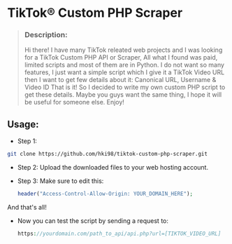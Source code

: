 # TikTok® Custom PHP Scraper

> ### Description:
> Hi there! I have many TikTok releated web projects and I was looking for a TikTok Custom PHP API or Scraper, All what I found was paid, limited scripts and most of them are in Python. I do not want so many features, I just want a simple script which I give it a TikTok Video URL then I want to get few details about it: Canonical URL, Username & Video ID That is it!
> So I decided to write my own custom PHP script to get these details.
> Maybe you guys want the same thing, I hope it will be useful for someone else. Enjoy!

## Usage:
- Step 1:
```bash
git clone https://github.com/hki98/tiktok-custom-php-scraper.git
```

- Step 2:
  Upload the downloaded files to your web hosting account.
  
- Step 3:
  Make sure to edit this:
  ```php
  header("Access-Control-Allow-Origin: YOUR_DOMAIN_HERE");
  ```
And that's all!

- Now you can test the script by sending a request to:
  ```php
  https://yourdomain.com/path_to_api/api.php?url=[TIKTOK_VIDEO_URL]
  ```
